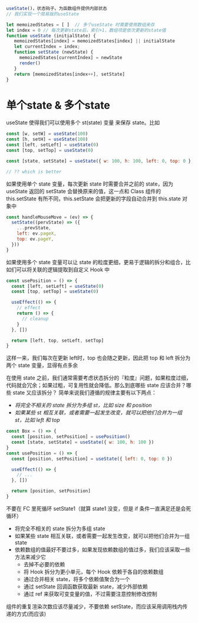 ```js
useState()，状态钩子。为函数组件提供内部状态
// 我们实现一个简易版的useState

let memoizedStates = [ ]  // 多个useState 时需要使用数组来存
let index = 0 // 每次更新state后，索引+1，数组项是依次更新的state值
function useState (initialState) {
   memoizedStates[index] = memoizedStates[index] || initialState
   let currentIndex = index;
   function setState (newState) {
     memoizedStates[currentIndex] = newState
     render()
   }
   return [memoizedStates[index++], setState]
}

```

# 单个state & 多个state

useState 使得我们可以使用多个 st(state) 变量 来保存 state。比如

```js
const [w, setW] = useState(100)
const [h, setH] = useState(100)
const [left, setLeft] = useState(0)
const [top, setTop] = useState(0)

const [state, setState] = useState({ w: 100, h: 100, left: 0, top: 0 }) // setState({...state,left:1})

// ?? which is better
```

如果使用单个 state 变量，每次更新 state 时需要合并之前的 state，因为 useState 返回的 setState 会替换原来的值，这一点和 Class 组件的 this.setState 有所不同，this.setState 会把更新的字段自动合并到 this.state 对象中

```js
const handleMouseMove = (ev) => {
  setState((pervState) => ({
    ...prevState,
    left: ev.pageX,
    top: ev.pageY,
  }))
}
```

如果使用多个 state 变量可以让 state 的粒度更细，更易于逻辑的拆分和组合，比如们可以将关联的逻辑提取到自定义 Hook 中

```js
const usePosition = () => {
  const [left, setLeft] = useState(0)
  const [top, setTop] = useState(0)

  useEffect(() => {
    // effect
    return () => {
      // cleanup
    }
  }, [])

  return [left, top, setLeft, setTop]
}
```

这样一来，我们每次在更新 left时，top 也会随之更新，因此把 top 和 left 拆分为两个 state 变量，显得有点多余

在使用 state 之前，我们通常需要考虑状态拆分的『粒度』问题，如果粒度过细，代码就会冗余；如果过粗，可复用性就会降低。那么到底哪些 state 应该合并？哪些 state 又应该拆分？
简单来说我们遵循的规律主要有以下两点：

- *将完全不相关的 state 拆分为多组 st，比如 size 和 position*
- *如果某些 st 相互关联，或者需要一起发生改变，就可以把他们合并为一组 st，比如 left 和 top*

```js
const Box = () => {
  const [position, setPosition] = usePosition()
  const [state, setState] = useState({ w: 100, h: 100 })
}
const usePosition = () => {
  const [position, setPosition] = useState({ left: 0, top: 0 })

  useEffect(() => {
    // ...
  }, [])

  return [position, setPosition]
}
```

不要在 FC 里死循环 setState1（就算 state1 没变，但是 if 条件一直满足还是会死循环）

- 将完全不相关的 state 拆分为多组 state
- 如果某些 state 相互关联，或者需要一起发生改变，就可以把他们合并为一组 state
- 依赖数组的值最好不要过多，如果发现依赖数组的值过多，我们应该采取一些方法来减少它
  - 去掉不必要的依赖
  - 将 Hook 拆分为更小单元，每个 Hook 依赖于各自的依赖数组
  - 通过合并相关 state，将多个依赖值聚合为一个
  - 通过 setState 回调函数获取最新 state，减少外部依赖
  - 通过 ref 来获取可变变量的值，不过需要注意控制修改控制

组件的重复渲染次数应该尽量减少，不要依赖 setState，而应该采用调用栈内传递的方式(而应该)
